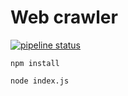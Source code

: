# Web crawler

[![pipeline status](https://gitlab.com/AsterYujano/web-crawler/badges/master/pipeline.svg)](https://gitlab.com/AsterYujano/web-crawler/commits/master)

`npm install`

`node index.js`